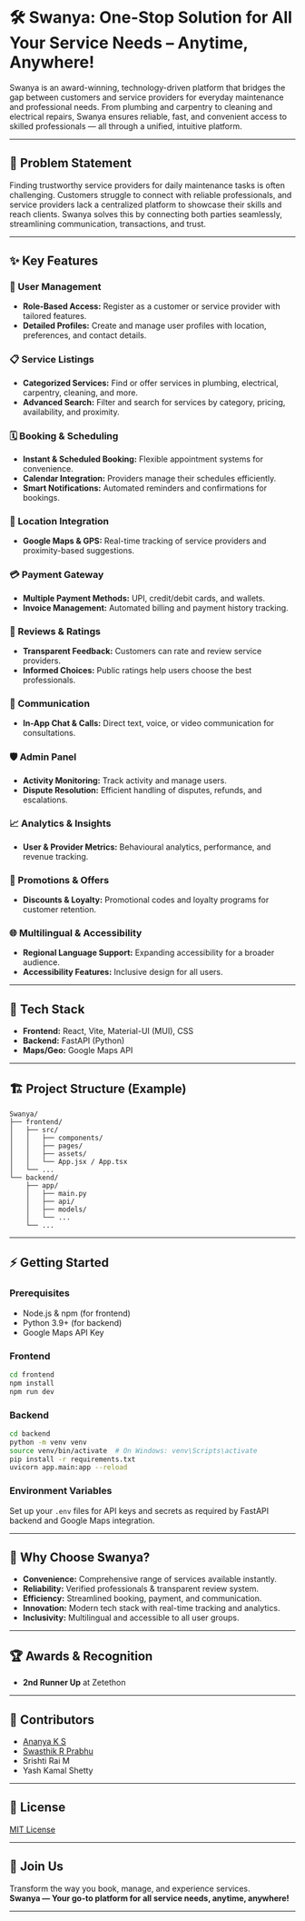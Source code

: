 # 🛠️ Swanya: One-Stop Solution for All Your Service Needs – Anytime, Anywhere!

Swanya is an award-winning, technology-driven platform that bridges the gap between customers and service providers for everyday maintenance and professional needs. From plumbing and carpentry to cleaning and electrical repairs, Swanya ensures reliable, fast, and convenient access to skilled professionals — all through a unified, intuitive platform.

---

## 🚩 Problem Statement

Finding trustworthy service providers for daily maintenance tasks is often challenging. Customers struggle to connect with reliable professionals, and service providers lack a centralized platform to showcase their skills and reach clients. Swanya solves this by connecting both parties seamlessly, streamlining communication, transactions, and trust.

---

## ✨ Key Features

### 👤 User Management
- **Role-Based Access:** Register as a customer or service provider with tailored features.
- **Detailed Profiles:** Create and manage user profiles with location, preferences, and contact details.

### 📋 Service Listings
- **Categorized Services:** Find or offer services in plumbing, electrical, carpentry, cleaning, and more.
- **Advanced Search:** Filter and search for services by category, pricing, availability, and proximity.

### 🗓️ Booking & Scheduling
- **Instant & Scheduled Booking:** Flexible appointment systems for convenience.
- **Calendar Integration:** Providers manage their schedules efficiently.
- **Smart Notifications:** Automated reminders and confirmations for bookings.

### 📍 Location Integration
- **Google Maps & GPS:** Real-time tracking of service providers and proximity-based suggestions.

### 💳 Payment Gateway
- **Multiple Payment Methods:** UPI, credit/debit cards, and wallets.
- **Invoice Management:** Automated billing and payment history tracking.

### 🌟 Reviews & Ratings
- **Transparent Feedback:** Customers can rate and review service providers.
- **Informed Choices:** Public ratings help users choose the best professionals.

### 💬 Communication
- **In-App Chat & Calls:** Direct text, voice, or video communication for consultations.

### 🛡️ Admin Panel
- **Activity Monitoring:** Track activity and manage users.
- **Dispute Resolution:** Efficient handling of disputes, refunds, and escalations.

### 📈 Analytics & Insights
- **User & Provider Metrics:** Behavioural analytics, performance, and revenue tracking.

### 🎉 Promotions & Offers
- **Discounts & Loyalty:** Promotional codes and loyalty programs for customer retention.

### 🌐 Multilingual & Accessibility
- **Regional Language Support:** Expanding accessibility for a broader audience.
- **Accessibility Features:** Inclusive design for all users.

---

## 🚀 Tech Stack

- **Frontend:** React, Vite, Material-UI (MUI), CSS
- **Backend:** FastAPI (Python)
- **Maps/Geo:** Google Maps API

---

## 🏗️ Project Structure (Example)

```
Swanya/
├── frontend/
│   ├── src/
│   │   ├── components/
│   │   ├── pages/
│   │   ├── assets/
│   │   └── App.jsx / App.tsx
│   └── ...
└── backend/
    ├── app/
    │   ├── main.py
    │   ├── api/
    │   ├── models/
    │   └── ...
    └── ...
```

---

## ⚡ Getting Started

### Prerequisites

- Node.js & npm (for frontend)
- Python 3.9+ (for backend)
- Google Maps API Key

### Frontend

```bash
cd frontend
npm install
npm run dev
```

### Backend

```bash
cd backend
python -m venv venv
source venv/bin/activate  # On Windows: venv\Scripts\activate
pip install -r requirements.txt
uvicorn app.main:app --reload
```

### Environment Variables

Set up your `.env` files for API keys and secrets as required by FastAPI backend and Google Maps integration.

---

## 🎯 Why Choose Swanya?

- **Convenience:** Comprehensive range of services available instantly.
- **Reliability:** Verified professionals & transparent review system.
- **Efficiency:** Streamlined booking, payment, and communication.
- **Innovation:** Modern tech stack with real-time tracking and analytics.
- **Inclusivity:** Multilingual and accessible to all user groups.

---

## 🏆 Awards & Recognition

- **2nd Runner Up** at Zetethon

---

## 🤝 Contributors

- [Ananya K S](https://github.com/ananya-kushi07)
- [Swasthik R Prabhu](https://github.com/Swasthik-Prabhu)
- Srishti Rai M
- Yash Kamal Shetty

---

## 📄 License

[MIT License](LICENSE)

---

## 📣 Join Us

Transform the way you book, manage, and experience services.  
**Swanya — Your go-to platform for all service needs, anytime, anywhere!**

---

